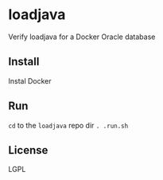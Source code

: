 loadjava
========

Verify loadjava for a Docker Oracle database

Install
-------
Instal Docker

Run
---
`cd` to the `loadjava` repo dir
`. .run.sh`

License
-------
LGPL
